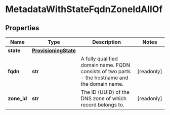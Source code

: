 # MetadataWithStateFqdnZoneIdAllOf

## Properties
| Name | Type | Description | Notes |
| ------------ | ------------- | ------------- | ------------- |
| **state** | [**ProvisioningState**](ProvisioningState.md) |  |  |
| **fqdn** | **str** | A fully qualified domain name. FQDN consists of two parts - the hostname and the domain name. | [readonly]  |
| **zone_id** | **str** | The ID (UUID) of the DNS zone of which record belongs to. | [readonly]  |


